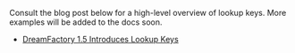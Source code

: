 Consult the blog post below for a high-level overview of lookup keys. More examples will be added to the docs soon.

* [DreamFactory 1.5 Introduces Lookup Keys](http://blog.dreamfactory.com/dreamfactory-introduces-lookup-keys)